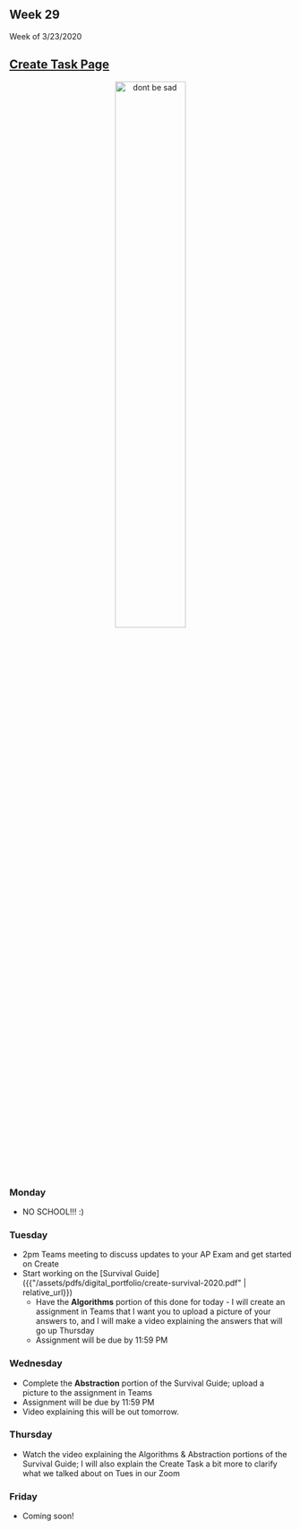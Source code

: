 <meta http-equiv="refresh" content="300"/>


## Week 29  
Week of 3/23/2020  

## [Create Task Page](/ap/units/pt/create)

<div style="text-align:center">
<img src="https://images5.alphacoders.com/423/thumb-1920-423148.jpg" alt="dont be sad" width="50%">
</div>

### Monday  
* NO SCHOOL!!! :)

### Tuesday  
* 2pm Teams meeting to discuss updates to your AP Exam and get started on Create
* Start working on the [Survival Guide]({{"/assets/pdfs/digital_portfolio/create-survival-2020.pdf" | relative_url}})
  * Have the **Algorithms** portion of this done for today - I will create an assignment in Teams that I want you to upload a picture of your answers to, and I will make a video explaining the answers that will go up Thursday
  * Assignment will be due by 11:59 PM

### Wednesday  
* Complete the **Abstraction** portion of the Survival Guide; upload a picture to the assignment in Teams
* Assignment will be due by 11:59 PM
* Video explaining this will be out tomorrow.

### Thursday  
* Watch the video explaining the Algorithms & Abstraction portions of the Survival Guide; I will also explain the Create Task a bit more to clarify what we talked about on Tues in our Zoom

### Friday  
* Coming soon!